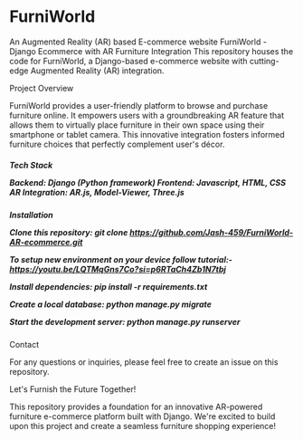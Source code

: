 ﻿# FurniWorld
An Augmented Reality (AR) based E-commerce website 
FurniWorld - Django Ecommerce with AR Furniture Integration This repository houses the code for FurniWorld, a Django-based e-commerce website with cutting-edge Augmented Reality (AR) integration.

Project Overview

FurniWorld provides a user-friendly platform to browse and purchase furniture online. It empowers users with a groundbreaking AR feature that allows them to virtually place furniture in their own space using their smartphone or tablet camera. This innovative integration fosters informed furniture choices that perfectly complement user's décor.

<h5>Tech Stack

Backend: Django (Python framework) 
Frontend: Javascript, HTML, CSS 
AR Integration: AR.js, Model-Viewer, Three.js</h5>

<h5>Installation
  
Clone this repository: git clone https://github.com/Jash-459/FurniWorld-AR-ecommerce.git

To setup new environment on your device follow tutorial:- https://youtu.be/LQTMqGns7Co?si=p6RTaCh4Zb1N7tbj

Install dependencies: pip install -r requirements.txt

Create a local database: python manage.py migrate

Start the development server: python manage.py runserver</h5>

Contact

For any questions or inquiries, please feel free to create an issue on this repository.

Let's Furnish the Future Together!

This repository provides a foundation for an innovative AR-powered furniture e-commerce platform built with Django. We're excited to build upon this project and create a seamless furniture shopping experience!
